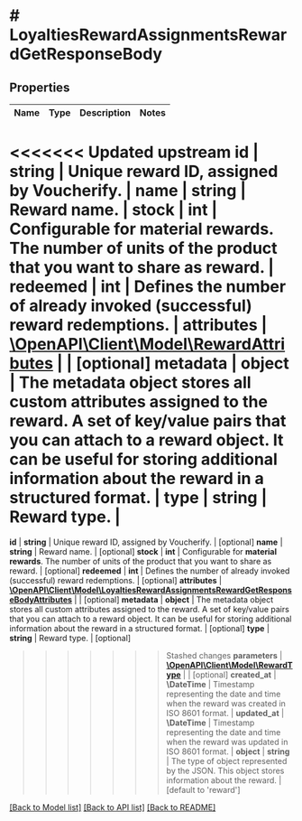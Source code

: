 # # LoyaltiesRewardAssignmentsRewardGetResponseBody

## Properties

Name | Type | Description | Notes
------------ | ------------- | ------------- | -------------
<<<<<<< Updated upstream
**id** | **string** | Unique reward ID, assigned by Voucherify. |
**name** | **string** | Reward name. |
**stock** | **int** | Configurable for **material rewards**. The number of units of the product that you want to share as reward. |
**redeemed** | **int** | Defines the number of already invoked (successful) reward redemptions. |
**attributes** | [**\OpenAPI\Client\Model\RewardAttributes**](RewardAttributes.md) |  | [optional]
**metadata** | **object** | The metadata object stores all custom attributes assigned to the reward. A set of key/value pairs that you can attach to a reward object. It can be useful for storing additional information about the reward in a structured format. |
**type** | **string** | Reward type. |
=======
**id** | **string** | Unique reward ID, assigned by Voucherify. | [optional]
**name** | **string** | Reward name. | [optional]
**stock** | **int** | Configurable for **material rewards**. The number of units of the product that you want to share as reward. | [optional]
**redeemed** | **int** | Defines the number of already invoked (successful) reward redemptions. | [optional]
**attributes** | [**\OpenAPI\Client\Model\LoyaltiesRewardAssignmentsRewardGetResponseBodyAttributes**](LoyaltiesRewardAssignmentsRewardGetResponseBodyAttributes.md) |  | [optional]
**metadata** | **object** | The metadata object stores all custom attributes assigned to the reward. A set of key/value pairs that you can attach to a reward object. It can be useful for storing additional information about the reward in a structured format. | [optional]
**type** | **string** | Reward type. | [optional]
>>>>>>> Stashed changes
**parameters** | [**\OpenAPI\Client\Model\RewardType**](RewardType.md) |  | [optional]
**created_at** | **\DateTime** | Timestamp representing the date and time when the reward was created in ISO 8601 format. |
**updated_at** | **\DateTime** | Timestamp representing the date and time when the reward was updated in ISO 8601 format. |
**object** | **string** | The type of object represented by the JSON. This object stores information about the reward. | [default to 'reward']

[[Back to Model list]](../../README.md#models) [[Back to API list]](../../README.md#endpoints) [[Back to README]](../../README.md)
